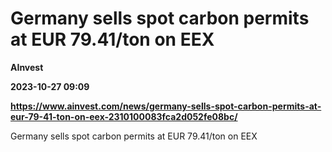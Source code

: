 # Germany sells spot carbon permits at EUR 79.41/ton on EEX
**AInvest**

**2023-10-27 09:09**

**https://www.ainvest.com/news/germany-sells-spot-carbon-permits-at-eur-79-41-ton-on-eex-2310100083fca2d052fe08bc/**

Germany sells spot carbon permits at EUR 79.41/ton on EEX